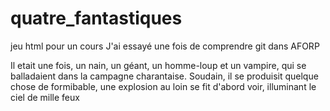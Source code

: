 # quatre_fantastiques
jeu html pour un cours
J'ai essayé une fois de comprendre git dans AFORP

Il etait une fois, un nain, un géant, un homme-loup et un vampire, qui se
balladaient dans la campagne charantaise. Soudain, il se produisit quelque
chose de formibable, une explosion au loin se fit d'abord voir, illuminant le
ciel de mille feux
